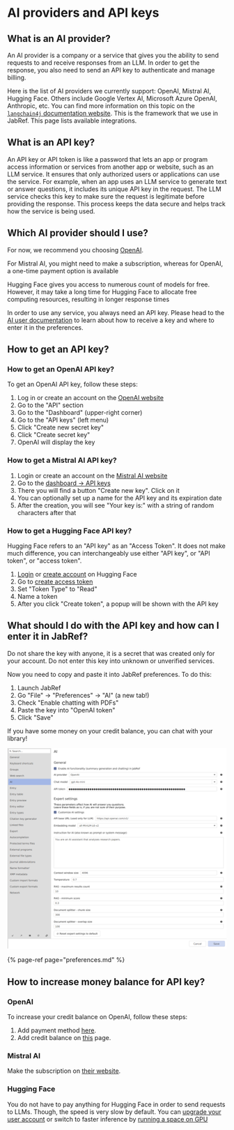 # AI providers and API keys

## What is an AI provider?

An AI provider is a company or a service that gives you the ability to send requests to and receive responses from an LLM. In order to get the response, you also need to send an API key to authenticate and manage billing.

Here is the list of AI providers we currently support: OpenAI, Mistral AI, Hugging Face. Others include Google Vertex AI, Microsoft Azure OpenAI, Anthropic, etc. You can find more information on this topic on the [`langchain4j` documentation website](https://docs.langchain4j.dev/category/language-models). This is the framework that we use in JabRef. This page lists available integrations.

## What is an API key?

An API key or API token is like a password that lets an app or program access information or services from another
app or website, such as an LLM service. It ensures that only authorized users or applications can use
the service. For example, when an app uses an LLM service to generate text or answer questions, it includes its
unique API key in the request. The LLM service checks this key to make sure the request is legitimate before
providing the response. This process keeps the data secure and helps track how the service is being used.

## Which AI provider should I use?

For now, we recommend you choosing [OpenAI](https://platform.openai.com/docs/models).

For Mistral AI, you might need to make a subscription, whereas for OpenAI, a one-time payment option is available

Hugging Face gives you access to numerous count of models for free.
However, it may take a long time for Hugging Face to allocate free computing resources, resulting in longer response times

In order to use any service, you always need an API key.
Please head to the [AI user documentation](https://docs.jabref.org/ai/ai-providers-and-api-keys) to learn about how to receive a key and where to enter it in the preferences.

## How to get an API key?

### How to get an OpenAI API key?

To get an OpenAI API key, follow these steps:

1. Log in or create an account on the [OpenAI website](https://platform.openai.com/login?launch)
2. Go to the "API" section
3. Go to the "Dashboard" (upper-right corner)
4. Go to the "API keys" (left menu)
5. Click "Create new secret key"
6. Click "Create secret key"
7. OpenAI will display the key

### How to get a Mistral AI API key?

1. Login or create an account on the [Mistral AI website](https://auth.mistral.ai/ui/login)
2. Go to the [dashboard -> API keys](https://console.mistral.ai/api-keys/)
3. There you will find a button "Create new key". Click on it
4. You can optionally set up a name for the API key and its expiration date
5. After the creation, you will see "Your key is:" with a string of random characters after that

### How to get a Hugging Face API key?

Hugging Face refers to an "API key" as an "Access Token". It does not make much difference, you can interchangeably use either "API key", or "API token", or "access token".

1. [Login](https://huggingface.co/login) or [create account](https://huggingface.co/join) on Hugging Face
2. Go to [create access token](https://huggingface.co/settings/tokens/new?)
3. Set "Token Type" to "Read"
4. Name a token
5. After you click "Create token", a popup will be shown with the API key

## What should I do with the API key and how can I enter it in JabRef?

Do not share the key with anyone, it is a secret that was created only for your account. Do not enter this key into unknown or unverified services.

Now you need to copy and paste it into JabRef preferences. To do this:

1. Launch JabRef
2. Go "File" -> "Preferences" -> "AI" (a new tab!)
3. Check "Enable chatting with PDFs"
4. Paste the key into "OpenAI token"
5. Click "Save"

If you have some money on your credit balance, you can chat with your library!

![AI preferences](../.gitbook/assets/AiPreferences.png)

{% page-ref page="preferences.md" %}

## How to increase money balance for API key?

### OpenAI

To increase your credit balance on OpenAI, follow these steps:

1. Add payment method [here](https://platform.openai.com/settings/organization/billing/payment-methods).
2. Add credit balance on [this](https://platform.openai.com/settings/organization/billing/overview) page.

### Mistral AI

Make the subscription on [their website](https://console.mistral.ai/billing/subscribe/).

### Hugging Face

You do not have to pay anything for Hugging Face in order to send requests to LLMs. Though, the speed is very slow by default. You can [upgrade your user account](https://huggingface.co/pricing#pro) or switch to faster inference by [running a space on GPU](https://huggingface.co/docs/hub/spaces-gpus)
